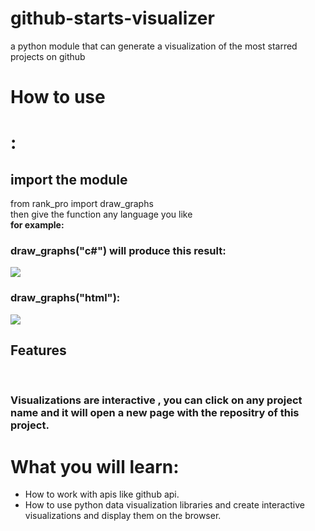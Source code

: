 # github-starts-visualizer
a python module that can generate a visualization of the most starred projects on github

<h1>How to use<h1>:
  <h2>import the module</h2> from rank_pro import draw_graphs <br>
  then give the function any language you like<br>
  <b> for example:</b><br>
  <h3>draw_graphs("c#") will produce this result:</h3>
  <img src="https://user-images.githubusercontent.com/105970352/174204575-e55717ff-d04b-44a7-9333-06505f5e1b9f.png">
  <h3>draw_graphs("html"):</h3>
 
<img src="https://user-images.githubusercontent.com/105970352/174204859-50ba710b-802b-4801-8966-876e7e5b0a7a.png">
  
  <h2> Features</h2><br>
  <h3>Visualizations are interactive , you can click on any project name and it will open a new page with the repositry of this project.<h3>
    
  <h1>What you will learn:</h1>
   <ul>
     <li> How to work with apis like github api.</li>
     <li>How to use python data visualization libraries and create interactive visualizations and display them on the browser.</li>
    </ul>
    
  

